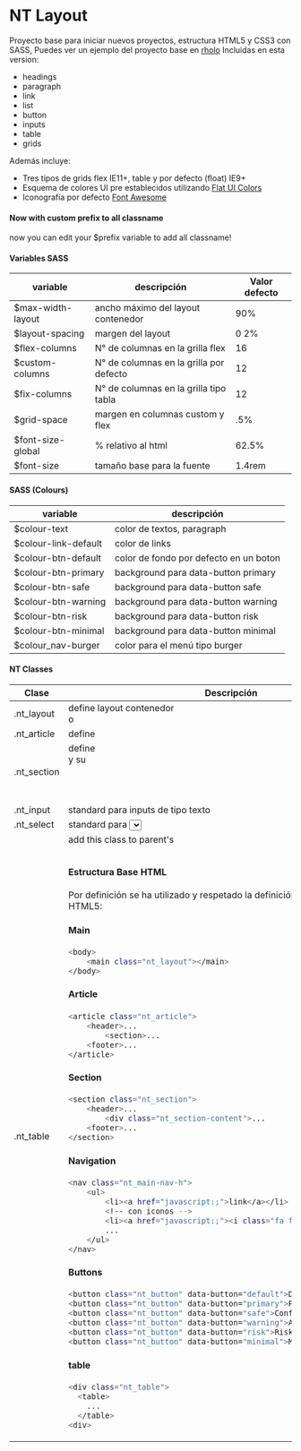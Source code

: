 NT Layout
=========

Proyecto base para iniciar nuevos proyectos, estructura HTML5 y CSS3 con SASS, Puedes ver un ejemplo del proyecto base en [rholo]
Incluidas en esta version:
- headings
- paragraph
- link
- list
- button
- inputs
- table
- grids

Además incluye:
- Tres tipos de grids flex IE11+, table y por defecto (float) IE9+
- Esquema de colores UI pre establecidos utilizando [Flat UI Colors]
- Iconografía por defecto [Font Awesome]

#### Now with custom prefix to all classname
now you can edit your $prefix variable to add all classname!

#### Variables SASS

| variable | descripción | Valor defecto
| ------ | ------ | ------ |
| $max-width-layout | ancho máximo del layout contenedor | 90%
| $layout-spacing | margen del layout | 0 2%
| $flex-columns | N° de columnas en la grilla flex | 16
| $custom-columns | N° de columnas en la grilla por defecto | 12
| $fix-columns | N° de columnas en la grilla tipo tabla | 12
| $grid-space | margen en columnas custom y flex | .5%
| $font-size-global | % relativo al html | 62.5%
| $font-size | tamaño base para la fuente | 1.4rem

#### SASS (Colours)

| variable | descripción
| ------ | ------ |
| $colour-text | color de textos, paragraph
| $colour-link-default | color de links
| $colour-btn-default | color de fondo por defecto en un boton
| $colour-btn-primary | background para data-button primary
| $colour-btn-safe | background para data-button safe
| $colour-btn-warning | background para data-button warning
| $colour-btn-risk | background para data-button risk
| $colour-btn-minimal | background para data-button minimal
| $colour_nav-burger | color para el menú tipo burger

#### NT Classes

| Clase | Descripción |
| ------ | ------ |
| .nt_layout | define layout contenedor <main> o <div> | <main class="nt_layout">
| .nt_article | define <article> | <article class="nt_layout">
| .nt_section | define <section> y su <header> | <section class="nt_section">
| .nt_input | standard para inputs de tipo texto | <input type="text" class="nt_input">
| .nt_select | standard para <select> | <select class="nt_select">
| .nt_table | add this class to parent's <table> | <div class="nt_table"><table>...



#### Estructura Base HTML

Por definición se ha utilizado y respetado la definición de estructura de HTML5:

#### Main

```sh
<body>
    <main class="nt_layout"></main>
</body>
```
#### Article
```sh
<article class="nt_article">
    <header>...
        <section>...
    <footer>...
</article>
```
#### Section
```sh
<section class="nt_section">
    <header>...
        <div class="nt_section-content">...
    <footer>...
</section>
```
#### Navigation
```sh
<nav class="nt_main-nav-h">
	<ul>
		<li><a href="javascript:;">link</a></li>
		<!-- con iconos -->
		<li><a href="javascript:;"><i class="fa fa-*"></i>link</a></li>
		...
	</ul>
</nav>
```
#### Buttons
```sh
<button class="nt_button" data-button="default">Default</button>
<button class="nt_button" data-button="primary">Primary</button>
<button class="nt_button" data-button="safe">Confirm</button>
<button class="nt_button" data-button="warning">Atention</button>
<button class="nt_button" data-button="risk">Risk</button>
<button class="nt_button" data-button="minimal">Minimal</button>
```
#### table
```sh
<div class="nt_table">
  <table>
    ...
  </table>
<div>
```


[rholo]: <http://rholo.cl/labs/nt_layout>
[Font Awesome]: <http://fontawesome.io/get-started/>
[Flat UI Colors]: <http://flatuicolors.com/>
